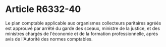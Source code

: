 # Article R6332-40

Le plan comptable applicable aux organismes collecteurs paritaires agréés est approuvé par arrêté du garde des sceaux, ministre de la justice, et des ministres chargés de l'économie et de la formation professionnelle, après avis de l'Autorité des normes comptables.